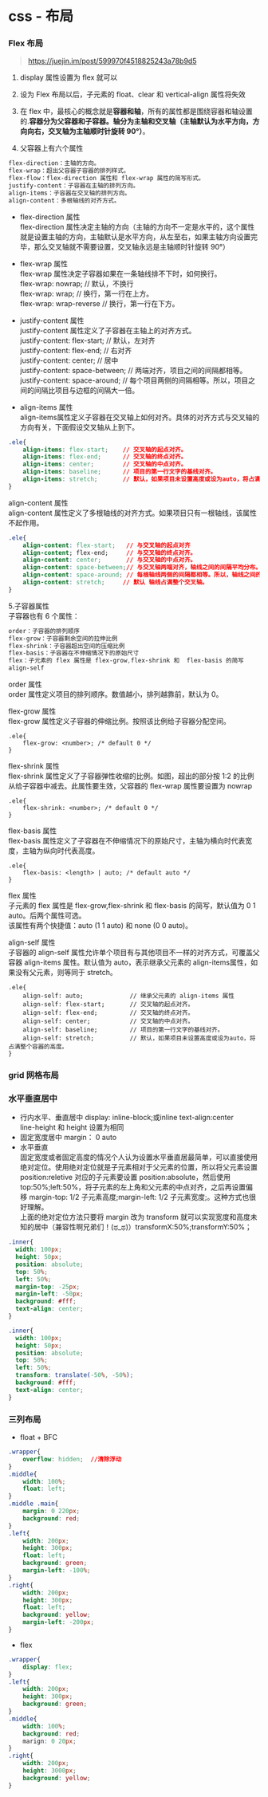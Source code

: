 # css - 布局

### Flex 布局 
> https://juejin.im/post/599970f4518825243a78b9d5   

1. display 属性设置为 flex 就可以   

2. 设为 Flex 布局以后，子元素的 float、clear 和 vertical-align 属性将失效

3. 在 flex 中，最核心的概念就是**容器和轴**，所有的属性都是围绕容器和轴设置的.**容器分为父容器和子容器。轴分为主轴和交叉轴（主轴默认为水平方向，方向向右，交叉轴为主轴顺时针旋转 90°）**。   

4. 父容器上有六个属性  
```css
flex-direction：主轴的方向。  
flex-wrap：超出父容器子容器的排列样式。  
flex-flow：flex-direction 属性和 flex-wrap 属性的简写形式。  
justify-content：子容器在主轴的排列方向。  
align-items：子容器在交叉轴的排列方向。  
align-content：多根轴线的对齐方式。
````   
- flex-direction 属性  
flex-direction 属性决定主轴的方向（主轴的方向不一定是水平的，这个属性就是设置主轴的方向，主轴默认是水平方向，从左至右，如果主轴方向设置完毕，那么交叉轴就不需要设置，交叉轴永远是主轴顺时针旋转 90°）  

- flex-wrap 属性  
 flex-wrap 属性决定子容器如果在一条轴线排不下时，如何换行。  
 flex-wrap: nowrap;          // 默认，不换行  
 flex-wrap: wrap;            // 换行，第一行在上方。  
 flex-wrap: wrap-reverse     // 换行，第一行在下方。
 
- justify-content 属性  
justify-content 属性定义了子容器在主轴上的对齐方式。  
justify-content: flex-start;      // 默认，左对齐  
justify-content: flex-end;        // 右对齐  
justify-content: center;          // 居中  
justify-content: space-between;   // 两端对齐，项目之间的间隔都相等。  
justify-content: space-around;    // 每个项目两侧的间隔相等。所以，项目之间的间隔比项目与边框的间隔大一倍。  

- align-items 属性  
align-items属性定义子容器在交叉轴上如何对齐。具体的对齐方式与交叉轴的方向有关，下面假设交叉轴从上到下。  
```css
.ele{
    align-items: flex-start;    // 交叉轴的起点对齐。
    align-items: flex-end;      // 交叉轴的终点对齐。
    align-items: center;        // 交叉轴的中点对齐。
    align-items: baseline;      // 项目的第一行文字的基线对齐。
    align-items: stretch;       // 默认，如果项目未设置高度或设为auto，将占满整个容器的高度。
}
```

align-content 属性  
align-content 属性定义了多根轴线的对齐方式。如果项目只有一根轴线，该属性不起作用。  
```css
.ele{
    align-content: flex-start;   // 与交叉轴的起点对齐
    align-content; flex-end;     // 与交叉轴的终点对齐。
    align-content: center;       // 与交叉轴的中点对齐。
    align-content: space-between;// 与交叉轴两端对齐，轴线之间的间隔平均分布。
    align-content: space-around; // 每根轴线两侧的间隔都相等。所以，轴线之间的间隔比轴线与边框的间隔大一倍。
    align-content: stretch;     // 默认 轴线占满整个交叉轴。
}
```

5.子容器属性  
子容器也有 6 个属性：  
```css
order：子容器的排列顺序  
flex-grow：子容器剩余空间的拉伸比例  
flex-shrink：子容器超出空间的压缩比例  
flex-basis：子容器在不伸缩情况下的原始尺寸  
flex：子元素的 flex 属性是 flex-grow,flex-shrink 和  flex-basis 的简写  
align-self  
```

order 属性  
order 属性定义项目的排列顺序。数值越小，排列越靠前，默认为 0。   

flex-grow 属性   
flex-grow 属性定义子容器的伸缩比例。按照该比例给子容器分配空间。
```
.ele{
    flex-grow: <number>; /* default 0 */
}
```

flex-shrink 属性  
flex-shrink 属性定义了子容器弹性收缩的比例。如图，超出的部分按 1:2 的比例从给子容器中减去。此属性要生效，父容器的 flex-wrap 属性要设置为 nowrap
```
.ele{
    flex-shrink: <number>; /* default 0 */
}
```

flex-basis 属性   
flex-basis 属性定义了子容器在不伸缩情况下的原始尺寸，主轴为横向时代表宽度，主轴为纵向时代表高度。
```
.ele{
    flex-basis: <length> | auto; /* default auto */
}
```

flex 属性  
子元素的 flex 属性是 flex-grow,flex-shrink 和  flex-basis 的简写，默认值为 0 1 auto。后两个属性可选。  
该属性有两个快捷值：auto (1 1 auto) 和 none (0 0 auto)。

align-self 属性  
子容器的 align-self 属性允许单个项目有与其他项目不一样的对齐方式，可覆盖父容器 align-items 属性。默认值为 auto，表示继承父元素的 align-items属性，如果没有父元素，则等同于 stretch。
```
.ele{
    align-self: auto;             // 继承父元素的 align-items 属性
    align-self: flex-start;       // 交叉轴的起点对齐。
    align-self: flex-end;         // 交叉轴的终点对齐。
    align-self: center;           // 交叉轴的中点对齐。
    align-self: baseline;         // 项目的第一行文字的基线对齐。
    align-self: stretch;          // 默认，如果项目未设置高度或设为auto，将占满整个容器的高度。
}
```

### grid 网格布局  

### 水平垂直居中  
- 行内水平、垂直居中  display: inline-block;或inline
text-align:center   
line-height 和 height 设置为相同
- 固定宽度居中
margin： 0 auto
- 水平垂直  
固定宽度或者固定高度的情况个人认为设置水平垂直居最简单，可以直接使用绝对定位。使用绝对定位就是子元素相对于父元素的位置，所以将父元素设置 position:reletive 对应的子元素要设置 position:absolute，然后使用 top:50%;left:50%，将子元素的左上角和父元素的中点对齐，之后再设置偏移 margin-top: 1/2 子元素高度;margin-left: 1/2 子元素宽度;。这种方式也很好理解。  
上面的绝对定位方法只要将 margin 改为 transform 就可以实现宽度和高度未知的居中（兼容性啊兄弟们！(ಥ_ಥ)）transformX:50%;transformY:50%；
```css
.inner{
  width: 100px;
  height: 50px;
  position: absolute;
  top: 50%;
  left: 50%;
  margin-top: -25px;
  margin-left: -50px;
  background: #fff;
  text-align: center;
}

.inner{
  width: 100px;
  height: 50px;
  position: absolute;
  top: 50%;
  left: 50%;
  transform: translate(-50%, -50%);
  background: #fff;
  text-align: center;
}

```
### 三列布局  
- float + BFC 
```css  
.wrapper{
    overflow: hidden;  //清除浮动
}
.middle{
    width: 100%;
    float: left;
}
.middle .main{
    margin: 0 220px;
    background: red;
}
.left{
    width: 200px;
    height: 300px;
    float: left;
    background: green;
    margin-left: -100%;
}
.right{
    width: 200px;
    height: 300px;
    float: left;
    background: yellow;
    margin-left: -200px;
}
``` 
- flex 
```css
.wrapper{
    display: flex;
}
.left{
    width: 200px;
    height: 300px;
    background: green;
}
.middle{
    width: 100%;
    background: red;
    marign: 0 20px;
}
.right{
    width: 200px;
    height: 3000px;
    background: yellow;
}
```
